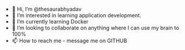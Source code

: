 - 👋 Hi, I’m @thesaurabhyadav
- 👀 I’m interested in learning application development.
- 🌱 I’m currently learning Docker
- 💞️ I’m looking to collaborate on anything where I can use my brain to 100%
- 📫 How to reach me - message me on GITHUB

<!---
thesaurabhyadav/thesaurabhyadav is a ✨ special ✨ repository because its `README.md` (this file) appears on your GitHub profile.
You can click the Preview link to take a look at your changes.
--->
